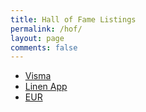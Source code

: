 ```yaml
---
title: Hall of Fame Listings
permalink: /hof/
layout: page
comments: false
---
```


- [Visma](https://www.visma.com/trust-centre/security/hall-of-fame/#:~:text=2023-,Siddharth%20Bharadwaj,-2023)
- [Linen App](https://linen.app/bug-bounty/#:~:text=Yeshwanth-,Siddharth%20Bharadwaj,-Irtaza%20Shaikh)
- [EUR](https://www.eur.nl/en/campus/locations/campus-woudestein/security-safety/information-security/hall-fame#:~:text=Opens%20external-,Siddharth%20Bharadwaj,-%2C%20Twitter)
